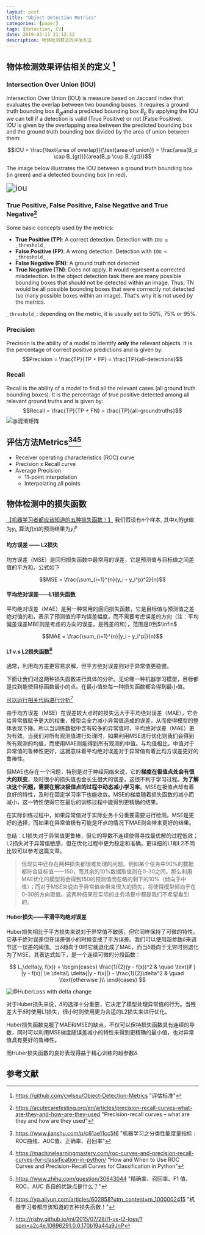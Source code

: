 ```yaml
---
layout: post
title: "Object Detection Metrics"
categories: [paper]
tags: [detection, CV]
date: 2019-03-11 21:12:12
description: 物体检测算法的评估方法
---
```




## 物体检测效果评估相关的定义 [^1]

### Intersection Over Union (IOU)
Intersection Over Union (IOU) is measure based on Jaccard Index that evaluates the overlap between two bounding boxes. It requires a ground truth bounding box  $B_{gt}$and a predicted bounding box $B_p$ By applying the IOU we can tell if a detection is valid (True Positive) or not (False Positive).  
IOU is given by the overlapping area between the predicted bounding box and the ground truth bounding box divided by the area of union between them:  

$$IOU = \frac{\text{area of overlap}}{\text{area of union}} = \frac{area(B_p \cap B_{gt})}{area(B_p \cup B_{gt})}$$

The image below illustrates the IOU between a ground truth bounding box (in green) and a detected bounding box (in red).

<img src="https://cdn.jsdelivr.net/gh/cwlseu/deepindeed_repo@main/img/202209030323414.png" alt="iou" style="zoom:150%;" align="center" />




### True Positive, False Positive, False Negative and True Negative[^4]

Some basic concepts used by the metrics:  

* **True Positive (TP)**: A correct detection. Detection with `IOU ≥ _threshold_`
* **False Positive (FP)**: A wrong detection. Detection with `IOU < _threshold_`
* **False Negative (FN)**: A ground truth not detected
* **True Negative (TN)**: Does not apply. It would represent a corrected misdetection. In the object detection task there are many possible bounding boxes that should not be detected within an image. Thus, TN would be all possible bounding boxes that were corrrectly not detected (so many possible boxes within an image). That's why it is not used by the metrics.

`_threshold_`: depending on the metric, it is usually set to 50%, 75% or 95%.

### Precision

Precision is the ability of a model to identify **only** the relevant objects. It is the percentage of correct positive predictions and is given by:
$$Precision = \frac{TP}{TP + FP} = \frac{TP}{all-detections}$$

### Recall 

Recall is the ability of a model to find all the relevant cases (all ground truth bounding boxes). It is the percentage of true positive detected among all relevant ground truths and is given by:
$$Recall = \frac{TP}{TP + FN} = \frac{TP}{all-groundtruths}$$
![@混淆矩阵](https://cdn.jsdelivr.net/gh/cwlseu/deepindeed_repo@main/img/202209030324390.png)

## 评估方法Metrics[^2][^3][^5]

* Receiver operating characteristics (ROC) curve
* Precision x Recall curve
* Average Precision
  * 11-point interpolation
  * Interpolating all points

## 物体检测中的损失函数

[【机器学习者都应该知道的五种损失函数！】](https://yq.aliyun.com/articles/602858?utm_content=m_1000002415)
我们假设有$n$个样本, 其中$x_i$的gt值为$y_i$, 算法$f(x)$的预测结果为$y_i^p$

#### 均方误差 —— L2损失

均方误差（MSE）是回归损失函数中最常用的误差，它是预测值与目标值之间差值的平方和，公式如下

$$MSE = \frac{\sum_{i=1}^{n}(y_i - y_i^p)^2}{n}$$

#### 平均绝对误差——L1损失函数

平均绝对误差（MAE）是另一种常用的回归损失函数，它是目标值与预测值之差绝对值的和，表示了预测值的平均误差幅度，而不需要考虑误差的方向（注：平均偏差误差MBE则是考虑的方向的误差，是残差的和），范围是0到$\infin$

$$MAE = \frac{\sum_{i=1}^{n}|y_i - y_i^p|}{n}$$

#### L1 v.s L2损失函数[^7]
通常，利用均方差更容易求解，但平方绝对误差则对于异常值更稳健。

下面让我们对这两种损失函数进行具体的分析。无论哪一种机器学习模型，目标都是找到能使目标函数最小的点。在最小值处每一种损失函数都会得到最小值。

[可以运行相关代码进行分析](http://nbviewer.ipython.org/github/rishy/rishy.github.io/blob/master/ipy_notebooks/L1%20vs.%20L2%20Loss.ipynb)[^6]

由于均方误差（MSE）在误差较大点时的损失远大于平均绝对误差（MAE），它会给异常值赋予更大的权重，模型会全力减小异常值造成的误差，从而使得模型的整体表现下降。所以当训练数据中含有较多的异常值时，平均绝对误差（MAE）更为有效。当我们对所有观测值进行处理时，如果利用MSE进行优化则我们会得到所有观测的均值，而使用MAE则能得到所有观测的中值。与均值相比，中值对于异常值的鲁棒性更好，这就意味着平均绝对误差对于异常值有着比均方误差更好的鲁棒性。

但MAE也存在一个问题，特别是对于神经网络来说，它的**梯度在极值点处会有很大的跃变**，及时很小的损失值也会长生很大的误差，这很不利于学习过程。**为了解决这个问题，需要在解决极值点的过程中动态减小学习率**。MSE在极值点却有着良好的特性，及时在固定学习率下也能收敛。MSE的梯度随着损失函数的减小而减小，这一特性使得它在最后的训练过程中能得到更精确的结果。

在实际训练过程中，如果异常值对于实际业务十分重要需要进行检测，MSE是更好的选择，而如果在异常值极有可能是坏点的情况下MAE则会带来更好的结果。

总结：L1损失对于异常值更鲁棒，但它的导数不连续使得寻找最优解的过程低效；L2损失对于异常值敏感，但在优化过程中更为稳定和准确。更详细的L1和L2不同比较可以参考这篇文章。

> 但现实中还存在两种损失都很难处理的问题。例如某个任务中90%的数据都符合目标值——150，而其余的10%数据取值则在0-30之间。那么利用MAE优化的模型将会得到150的预测值而忽略的剩下的10%（倾向于中值）；而对于MSE来说由于异常值会带来很大的损失，将使得模型倾向于在0-30的方向取值。这两种结果在实际的业务场景中都是我们不希望看到的。

#### Huber损失——平滑平均绝对误差

Huber损失相比于平方损失来说对于异常值不敏感，但它同样保持了可微的特性。它基于绝对误差但在误差很小的时候变成了平方误差。我们可以使用超参数$\delta$来调节这一误差的阈值。当$\delta$趋向于0时它就退化成了MAE，而当$\delta$趋向于无穷时则退化为了MSE，其表达式如下，是一个连续可微的分段函数：

$$ L_\delta(y, f(x)) = 
   \begin{cases}
    \frac{1}{2}(y - f(x))^2       & \quad \text{if } |y - f(x)| \le \delta\\
    \delta{|y - f(x)|} - \frac{1}{2}\delta^2  & \quad \text{otherwise }\\
  \end{cases} $$

![@HuberLoss with delta change](https://cdn.jsdelivr.net/gh/cwlseu/deepindeed_repo@main/img/202209030325495.png)

对于Huber损失来说，$\delta$的选择十分重要，它决定了模型处理异常值的行为。当残差大于$\delta$时使用L1损失，很小时则使用更为合适的L2损失来进行优化。

Huber损失函数克服了MAE和MSE的缺点，不仅可以保持损失函数具有连续的导数，同时可以利用MSE梯度随误差减小的特性来得到更精确的最小值，也对异常值具有更好的鲁棒性。

而Huber损失函数的良好表现得益于精心训练的超参数$\delta$.

## 参考文献

[^1]: https://github.com/cwlseu/Object-Detection-Metrics "评估标准"
[^2]: https://www.jianshu.com/p/c61ae11cc5f6 "机器学习之分类性能度量指标 : ROC曲线、AUC值、正确率、召回率"
[^3]: https://machinelearningmastery.com/roc-curves-and-precision-recall-curves-for-classification-in-python/ "How and When to Use ROC Curves and Precision-Recall Curves for Classification in Python"
[^4]: https://acutecaretesting.org/en/articles/precision-recall-curves-what-are-they-and-how-are-they-used "Precision-recall curves – what are they and how are they used"
[^5]: https://www.zhihu.com/question/30643044 "精确率、召回率、F1 值、ROC、AUC 各自的优缺点是什么？"
[^6]: http://rishy.github.io/ml/2015/07/28/l1-vs-l2-loss/?spm=a2c4e.10696291.0.0.170b19a44a9JnP
[^7]: https://yq.aliyun.com/articles/602858?utm_content=m_1000002415 "机器学习者都应该知道的五种损失函数！"